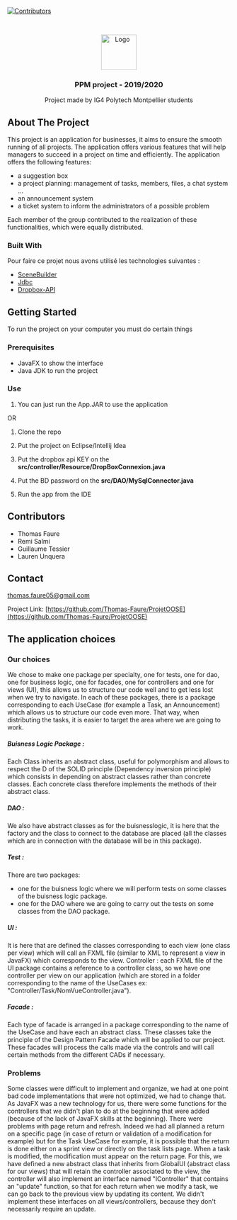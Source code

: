 


[![Contributors][contributors-shield]][contributors-url]




<!-- PROJECT LOGO -->
<br />
<p align="center">
  <a href="https://github.com/othneildrew/Best-README-Template">
    <img src="https://i.ibb.co/PFZ3hRm/LOGO-PPM.png" alt="Logo" width="80" height="80">
  </a>

  <h3 align="center">PPM project - 2019/2020</h3>

  <p align="center">
    Project made by IG4 Polytech Montpellier students 
    <br />

  </p>
</p>

<!-- ABOUT THE PROJECT -->
## About The Project

This project is an application for businesses, it aims to ensure the smooth running of all projects.
The application offers various features that will help managers to succeed in a project on time and efficiently.
The application offers the following features:
* a suggestion box
* a project planning: management of tasks, members, files, a chat system ...
* an announcement system
* a ticket system to inform the administrators of a possible problem

Each member of the group contributed to the realization of these functionalities, which were equally distributed.


### Built With
Pour faire ce projet nous avons utilisé les technologies suivantes :

* [SceneBuilder](https://gluonhq.com/products/scene-builder/)
* [Jdbc](https://dev.mysql.com/downloads/connector/j/)
* [Dropbox-API](https://www.dropbox.com/developers/documentation/http/overview)



<!-- GETTING STARTED -->
## Getting Started

To run the project on your computer you must do certain things

### Prerequisites

* JavaFX to show the interface
* Java JDK to run the project

### Use

1. You can just run the App.JAR to use the application

OR

1. Clone the repo

2. Put the project on Eclipse/Intellij Idea

3. Put the dropbox api KEY on the <strong>src/controller/Resource/DropBoxConnexion.java</strong>


4. Put the BD password on the <strong>src/DAO/MySqlConnector.java</strong>

4. Run the app from the IDE


## Contributors

* Thomas Faure
* Remi Salmi
* Guillaume Tessier
* Lauren Unquera

<!-- CONTACT -->
## Contact

thomas.faure05@gmail.com

Project Link: [https://github.com/Thomas-Faure/ProjetOOSE](https://github.com/Thomas-Faure/ProjetOOSE)


## The application choices
### Our choices
We chose to make one package per specialty, one for tests, one for dao, one for business logic, one for facades, one for controllers and one for views (UI), this allows us to structure our code well and to get less lost when we try to navigate.
In each of these packages, there is a package corresponding to each UseCase (for example a Task, an Announcement) which allows us to structure our code even more.
That way, when distributing the tasks, it is easier to target the area where we are going to work.

##### Buisness Logic Package :
Each Class inherits an abstract class, useful for polymorphism and allows to respect the D of the SOLID principle (Dependency inversion principle) which consists in depending on abstract classes rather than concrete classes.
Each concrete class therefore implements the methods of their abstract class.

##### DAO :
We also have abstract classes as for the buisnesslogic, it is here that the factory and the class to connect to the database are placed (all the classes which are in connection with the database will be in this package).

##### Test :
There are two packages:
- one for the buisness logic where we will perform tests on some classes of the buisness logic package.
- one for the DAO where we are going to carry out the tests on some classes from the DAO package.

##### UI :
It is here that are defined the classes corresponding to each view (one class per view) which will call an FXML file (similar to XML to represent a view in JavaFX) which corresponds to the view.
Controller :
each FXML file of the UI package contains a reference to a controller class, so we have one controller per view on our application (which are stored in a folder corresponding to the name of the UseCases ex: "Controller/Task/NomVueController.java").

##### Facade :
Each type of facade is arranged in a package corresponding to the name of the UseCase and have each an abstract class. These classes take the principle of the Design Pattern Facade which will be applied to our project.
These facades will process the calls made via the controls and will call certain methods from the different CADs if necessary.

### Problems
Some classes were difficult to implement and organize, we had at one point bad code implementations that were not optimized, we had to change that.
As JavaFX was a new technology for us, there were some functions for the controllers that we didn't plan to do at the beginning that were added (because of the lack of JavaFX skills at the beginning).
There were problems with page return and refresh. Indeed we had all planned a return on a specific page (in case of return or validation of a modification for example) but for the Task UseCase for example, it is possible that the return is done either on a sprint view or directly on the task lists page. When a task is modified, the modification must appear on the return page. For this, we have defined a new abstract class that inherits from GlobalUI (abstract class for our views) that will retain the controller associated to the view, the controller will also implement an interface named "IController" that contains an "update" function, so that for each return when we modify a task, we can go back to the previous view by updating its content. We didn't implement these interfaces on all views/controllers, because they don't necessarily require an update.


[contributors-shield]: https://img.shields.io/github/contributors/othneildrew/Best-README-Template.svg?style=flat-square
[contributors-url]: https://github.com/Thomas-Faure/ProjetOOSE/graphs/contributors

